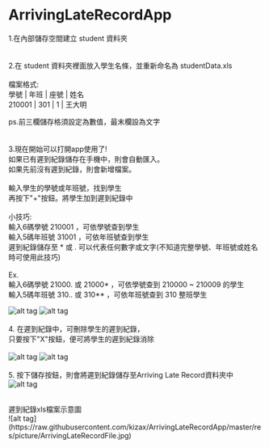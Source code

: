 ArrivingLateRecordApp
================

1.在內部儲存空間建立 student 資料夾<br>
<br>
<br>
2.在 student 資料夾裡面放入學生名條，並重新命名為 studentData.xls<br>
<br>
檔案格式:<br>
   學號  | 年班 | 座號 |  姓名<br>
  210001 | 301 | 1 | 王大明<br>
  
  ps.前三欄儲存格須設定為數值，最末欄設為文字<br>
<br>
<br>
3.現在開始可以打開app使用了!<br>
如果已有遲到紀錄儲存在手機中，則會自動匯入。<br>
如果先前沒有遲到紀錄，則會新增檔案。<br>
<br>
輸入學生的學號或年班號，找到學生<br>
再按下"+"按鈕。將學生加到遲到紀錄中<br>
<br>
小技巧:<br>
輸入6碼學號 210001 ，可依學號查到學生<br>
輸入5碼年班號 31001 ，可依年班號查到學生<br>遲到紀錄儲存至
 \* 或 . 可以代表任何數字或文字(不知道完整學號、年班號或姓名時可使用此技巧)<br>
<br>
Ex.<br>
輸入6碼學號 21000. 或 21000* ，可依學號查到 210000 ~ 210009 的學生<br>
輸入5碼年班號 310.. 或 310** ，可依年班號查到 310 整班學生<br>

![alt tag](https://raw.githubusercontent.com/kizax/ArrivingLateRecordApp/master/res/picture/SearchingStudentFragment.jpg) ![alt tag](https://raw.githubusercontent.com/kizax/ArrivingLateRecordApp/master/res/picture/SearchingStudentFragment_after%20Adding.jpg)
<br>
<br>
4. 在遲到紀錄中，可刪除學生的遲到紀錄，<br>
只要按下"X"按鈕，便可將學生的遲到紀錄消除<br>
<br>
![alt tag](https://raw.githubusercontent.com/kizax/ArrivingLateRecordApp/master/res/picture/ArrivingLateRecordFragment.jpg)
![alt tag](https://raw.githubusercontent.com/kizax/ArrivingLateRecordApp/master/res/picture/ConfirmDialog.jpg)<br>
<br>
5. 按下儲存按鈕，則會將遲到紀錄儲存至Arriving Late Record資料夾中<br>
![alt tag](https://raw.githubusercontent.com/kizax/ArrivingLateRecordApp/master/res/picture/ArrivingLateRecordFragment_afterDeleting.jpg) <br>

 <br>
 遲到紀錄xls檔案示意圖<br>
![alt tag](https://raw.githubusercontent.com/kizax/ArrivingLateRecordApp/master/res/picture/ArrivingLateRecordFile.jpg) <br>
<br>
